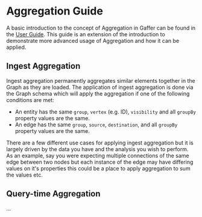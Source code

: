 # Aggregation Guide

A basic introduction to the concept of Aggregation in Gaffer can be found in the
[User Guide](../../user-guide/gaffer-basics/what-is-aggregation.md). This guide is
an extension of the introduction to demonstrate more advanced usage of
Aggregation and how it can be applied.

## Ingest Aggregation

Ingest aggregation permanently aggregates similar elements together in the Graph
as they are loaded. The application of ingest aggregation is done via the Graph
schema which will apply the aggregation if one of the following conditions are
met:

- An entity has the same `group`, `vertex` (e.g. ID), `visibility` and all `groupBy`
  property values are the same.
- An edge has the same `group`, `source`, `destination`, and all `groupBy`
  property values are the same.

There are a few different use cases for applying ingest aggregation but it is
largely driven by the data you have and the analysis you wish to perform. As an
example, say you were expecting multiple connections of the same edge between
two nodes but each instance of the edge may have differing values on it's
properties this could be a place to apply aggregation to sum the values etc.

## Query-time Aggregation

...
